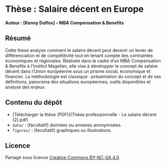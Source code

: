 # Thèse : Salaire décent en Europe
**Auteur : [Kenny Duflos] – MBA Compensation & Benefits**

## Résumé
Cette thèse analyse comment le salaire décent peut devenir un levier de différenciation et de compétitivité tout en tenant compte des contraintes économiques et régionales.
Réalisée dans le cadre d’un MBA Compensation & Benefits à l’Institut Magellan, elle vise à développer le concept de salaire décent dans l’Union européenne sous un prisme social, économique et financier. La méthodologie est classique : présentation du concept et de ses définitions, panorama des situations européennes, outils disponibles et analyse des enjeux.

## Contenu du dépôt
- [Télécharger la thèse (PDF)](Thèse professionnelle - Le salaire décent (2).pdf)
- `data/` : (facultatif) données ou annexes anonymisées.
- `figures/` : (facultatif) graphiques ou illustrations.

## Licence
Partagé sous licence [Creative Commons BY-NC-SA 4.0](https://creativecommons.org/licenses/by-nc-sa/4.0/deed.fr).

